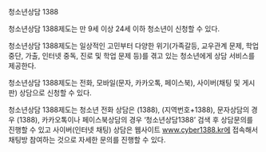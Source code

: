 청소년상담 1388


청소년상담 1388제도는 만 9세 이상 24세 이하 청소년이 신청할 수 있다.


청소년상담 1388제도는 일상적인 고민부터 다양한 위기(가족갈등, 교우관계 문제, 학업중단, 가출, 인터넷 중독, 진로 및 학업 문제 등)를 겪고 있는 청소년에게 상담 서비스를 제공한다.


청소년상담 1388제도는 전화, 모바일(문자, 카카오톡, 페이스북), 사이버(채팅 및 게시판) 상담으로 신청할 수 있다.


청소년상담 1388제도는 청소년 전화 상담은 (1388), (지역번호+1388), 문자상담의 경우 (1388), 카카오톡이나 페이스북상담의 경우 ‘청소년상담1388’ 검색 후 상담문의를 진행할 수 있고 사이버(인터넷 채팅) 상담은 웹사이트 www.cyber1388.kr에 접속해서 채팅방 참여하는 것으로 자세한 문의를 진행할 수 있다.